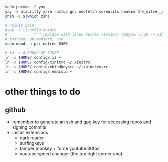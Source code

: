 ```sh
sudo pacman -S yay
yay -S alacritty yarn rustup gcc neofetch coreutils neovim the_silver_searcher zsh hyperfine wget tree ffmpeg fzf cmake go brave ttf-iosevka-term-ss12 xbindkeys xcape nvidia-settings python-pip discord certbot unzip xclip tig syncthing activitywatch
chsh -s $(which zsh)

# nvidia pain
#yay -S linux510-nvidia
#            ^^^ replace with linux kernel version! (maybe) 5.10 -> 510 DOESNT WORK
# instead, on manjaro, use 
sudo mhwd -a pci nofree 0300

# ln -s A BUNCH OF STUFF
ln -s $HOME/.config/.i3 ~
ln -s $HOME/.config/xinitrc ~/.xinitrc
ln -s $HOME/.config/xbindkeysrc ~/.xbindkeysrc
ln -s $HOME/.config/.emacs.d ~
```

# other things to do
## github
- remember to generate an ssh and gpg key for accessing repos and signing commits
- install extensions
    - dark reader
    - surfingkeys
    - tamper monkey + force youtube 30fps
    - youtube speed changer (the top right corner one)
